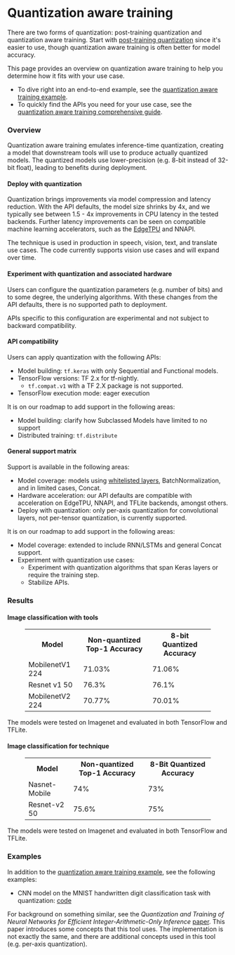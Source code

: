 # Quantization aware training

There are two forms of quantization: post-training quantization and
quantization aware training. Start with [post-training quantization](post_training.md)
since it's easier to use, though quantization aware training is often better for
model accuracy.

This page provides an overview on quantization aware training to help you
determine how it fits with your use case.

*   To dive right into an end-to-end example, see the
    [quantization aware training example](training_example.md).
*   To quickly find the APIs you need for your use case, see the
    [quantization aware training comprehensive guide](training_comprehensive_guide.md).

### Overview

Quantization aware training emulates inference-time quantization, creating a
model that downstream tools will use to produce actually quantized models.
The quantized models use lower-precision (e.g. 8-bit instead of 32-bit float),
leading to benefits during deployment.

#### Deploy with quantization

Quantization brings improvements via model compression and latency reduction.
With the API defaults, the model size shrinks by 4x, and we typically see
between 1.5 - 4x improvements in CPU latency in the tested backends. Further
latency improvements can be seen on compatible machine learning accelerators,
such as the [EdgeTPU](https://coral.ai/docs/edgetpu/benchmarks/) and NNAPI.

The technique is used in production in speech, vision, text, and translate use
cases. The code currently supports vision use cases and will expand over time.

#### Experiment with quantization and associated hardware

Users can configure the quantization parameters (e.g. number of bits) and to
some degree, the underlying algorithms. With these changes from the API
defaults, there is no supported path to deployment.

APIs specific to this configuration are experimental and not subject to backward
compatibility.

#### API compatibility

Users can apply quantization with the following APIs:

*   Model building: `tf.keras` with only Sequential and Functional models.
*   TensorFlow versions: TF 2.x for tf-nightly.
    *   `tf.compat.v1` with a TF 2.X package is not supported.
*   TensorFlow execution mode: eager execution

It is on our roadmap to add support in the following areas:

<!-- TODO(tfmot): file Github issues. -->

*   Model building: clarify how Subclassed Models have limited to no support
*   Distributed training: `tf.distribute`

#### General support matrix

Support is available in the following areas:

*   Model coverage: models using
    [whitelisted layers](https://github.com/tensorflow/model-optimization/tree/master/tensorflow_model_optimization/python/core/quantization/keras/default_8bit/default_8bit_quantize_registry.py),
    BatchNormalization, and in limited cases, Concat.
    <!-- TODO(tfmot): add more details and ensure they are all correct. -->
*   Hardware acceleration: our API defaults are compatible with acceleration on
    EdgeTPU, NNAPI, and TFLite backends, amongst others.
*   Deploy with quantization: only per-axis quantization for convolutional
    layers, not per-tensor quantization, is currently supported.

It is on our roadmap to add support in the following areas:

<!-- TODO(tfmot): file Github issue. Update as more functionality is added prior
to launch. -->

*   Model coverage: extended to include RNN/LSTMs and general Concat support.
*   Experiment with quantization use cases:
    *   Experiment with quantization algorithms that span Keras layers or
        require the training step.
    *   Stabilize APIs.

### Results

#### Image classification with tools

<figure>
  <table>
    <tr>
      <th>Model</th>
      <th>Non-quantized Top-1 Accuracy </th>
      <th>8-bit Quantized Accuracy </th>
    </tr>
    <tr>
      <td>MobilenetV1 224</td>
      <td>71.03%</td>
      <td>71.06%</td>
    </tr>
    <tr>
      <td>Resnet v1 50</td>
      <td>76.3%</td>
      <td>76.1%</td>
    </tr>
    <tr>
      <td>MobilenetV2 224</td>
      <td>70.77%</td>
      <td>70.01%</td>
    </tr>
 </table>
</figure>

The models were tested on Imagenet and evaluated in both TensorFlow and TFLite.

#### Image classification for technique

<figure>
  <table>
    <tr>
      <th>Model</th>
      <th>Non-quantized Top-1 Accuracy </th>
      <th>8-Bit Quantized Accuracy </th>
    <tr>
      <td>Nasnet-Mobile</td>
      <td>74%</td>
      <td>73%</td>
    </tr>
    <tr>
      <td>Resnet-v2 50</td>
      <td>75.6%</td>
      <td>75%</td>
    </tr>
 </table>
</figure>

The models were tested on Imagenet and evaluated in both TensorFlow and TFLite.

### Examples

In addition to the
[quantization aware training example](training_example.md),
see the following examples:

*   CNN model on the MNIST handwritten digit classification task with
    quantization:
    [code](https://github.com/tensorflow/model-optimization/blob/master/tensorflow_model_optimization/python/core/quantization/keras/quantize_functional_test.py)

For background on something similar, see the *Quantization and Training of
Neural Networks for Efficient Integer-Arithmetic-Only Inference*
[paper](https://arxiv.org/abs/1712.05877). This paper introduces some concepts
that this tool uses. The implementation is not exactly the same, and there are
additional concepts used in this tool (e.g. per-axis quantization).
